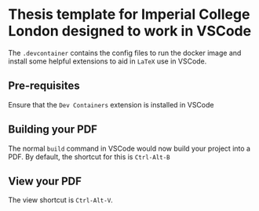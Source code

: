 # Thesis template for Imperial College London designed to work in VSCode

The `.devcontainer` contains the config files to run the docker image and install some helpful extensions to aid in `LaTeX` use in VSCode.


## Pre-requisites
Ensure that the `Dev Containers` extension is installed in VSCode

## Building your PDF
The normal `build` command in VSCode would now build your project into a PDF. By default, the shortcut for this is `Ctrl-Alt-B`

## View your PDF
The view shortcut is `Ctrl-Alt-V`.